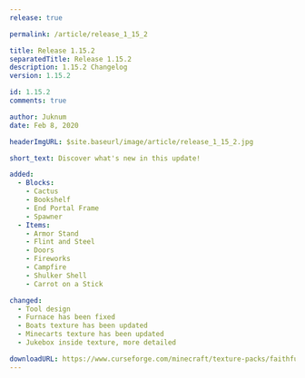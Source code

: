 ```yaml
---
release: true

permalink: /article/release_1_15_2

title: Release 1.15.2
separatedTitle: Release 1.15.2
description: 1.15.2 Changelog
version: 1.15.2

id: 1.15.2
comments: true

author: Juknum
date: Feb 8, 2020

headerImgURL: $site.baseurl/image/article/release_1_15_2.jpg

short_text: Discover what's new in this update!

added:
  - Blocks:
    - Cactus
    - Bookshelf
    - End Portal Frame
    - Spawner
  - Items:
    - Armor Stand
    - Flint and Steel
    - Doors
    - Fireworks
    - Campfire
    - Shulker Shell
    - Carrot on a Stick

changed:
  - Tool design
  - Furnace has been fixed
  - Boats texture has been updated
  - Minecarts texture has been updated
  - Jukebox inside texture, more detailed

downloadURL: https://www.curseforge.com/minecraft/texture-packs/faithful-3d/files/2877605
---
```

